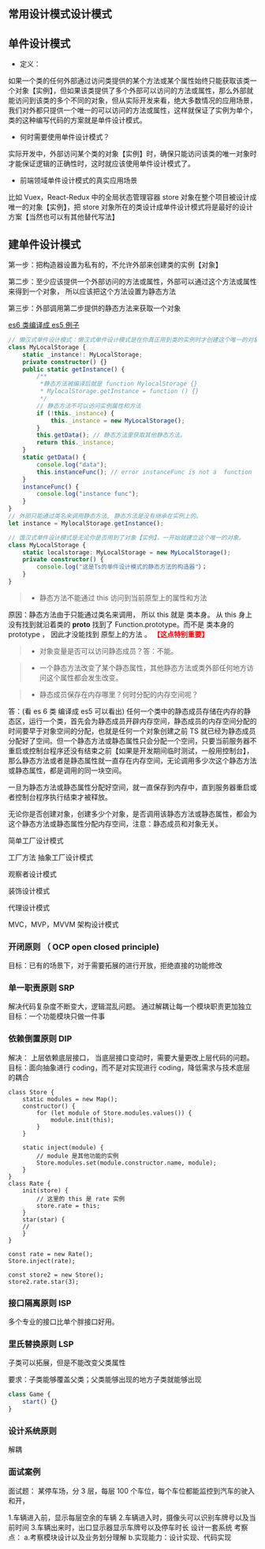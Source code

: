 ## 常用设计模式设计模式

## 单件设计模式

- 定义：

如果一个类的任何外部通过访问类提供的某个方法或某个属性始终只能获取该类一个对象【实例】，但如果该类提供了多个外部可以访问的方法或属性，那么外部就能访问到该类的多个不同的对象，但从实际开发来看，绝大多数情况的应用场景，我们对外都只提供一个唯一的可以访问的方法或属性，这样就保证了实例为单个，类的这种编写代码的方案就是单件设计模式。

- 何时需要使用单件设计模式？

实际开发中，外部访问某个类的对象【实例】时，确保只能访问该类的唯一对象时才能保证逻辑的正确性时，这时就应该使用单件设计模式了。

- 前端领域单件设计模式的真实应用场景

比如 Vuex，React-Redux 中的全局状态管理容器 store 对象在整个项目被设计成唯一的对象【实例】，把 store 对象所在的类设计成单件设计模式将是最好的设计方案【当然也可以有其他替代写法】

## 建单件设计模式

第一步：把构造器设置为私有的，不允许外部来创建类的实例【对象】

第二步：至少应该提供一个外部访问的方法或属性，外部可以通过这个方法或属性来得到一个对象， 所以应该把这个方法设置为静态方法

第三步：外部调用第二步提供的静态方法来获取一个对象

[es6 类编译成 es5 例子](https://babel.docschina.org/repl/#?browsers=defaults%2C%20not%20ie%2011%2C%20not%20ie_mob%2011&build=&builtIns=false&spec=false&loose=false&code_lz=MYGwhgzhAEBiCuA7Y0DeAoa0IBcw4EsUBzAUxwElFcxlToAKASjUy2mAHtrORSA6EJ2IMcACwIR-ncaQBOAGmjjJTNlhVSwAE20MAjEoBMTANxsAvmxqEUMsfMYsMWAJBcefQcIYBye_K-alhWWDp6YEoARs7qHNwQvAJCIpHQMXFy5PByiNBg0ADU6ZboVgjI_GSU1Hh0zOhAA&debug=false&forceAllTransforms=false&shippedProposals=false&circleciRepo=&evaluate=false&fileSize=false&timeTravel=false&sourceType=module&lineWrap=true&presets=env%2Ces2015-loose%2Cenv&prettier=false&targets=&version=7.21.2&externalPlugins=)

```ts
// 懒汉式单件设计模式：懒汉式单件设计模式是在你真正用到类的实例时才创建这个唯一的对象。
class MyLocalStorage {
	static _instance!: MyLocalStorage;
	private constructor() {}
	public static getInstance() {
		/**
		 *静态方法被编译后就是 function MylocalStorage {}
		 * MylocalStorage.getInstance = function () {}
		 */
		// 静态方法不可以访问实例属性和方法
		if (!this._instance) {
			this._instance = new MyLocalStorage();
		}
		this.getData(); // 静态方法里获取其他静态方法。
		return this._instance;
	}
	static getData() {
		console.log("data");
		this.instanceFunc(); // error instanceFunc is not a  function
	}
	instanceFunc() {
		console.log("instance func");
	}
}
// 外部只能通过类名来调用静态方法, 静态方法是没有继承在实例上的。
let instance = MylocalStorage.getInstance();

// 饿汉式单件设计模式是无论你是否用到了对象【实例】，一开始就建立这个唯一的对象。
class MyLocalStorage {
    static localstorage: MyLocalStorage = new MyLocalStorage();
    private constructor() {
        console.log("这是Ts的单件设计模式的静态方法的构造器"）；
    }
}
```

> - 静态方法不能通过 this 访问到当前原型上的属性和方法

原因：静态方法由于只能通过类名来调用， 所以 this 就是 类本身。 从 this 身上没有找到就沿着类的 **proto** 找到了 Function.prototype。而不是 类本身的 prototype ， 因此才没能找到 原型上的方法 。 <b style="color: red">【这点特别重要】</b>

> - 对象变量是否可以访问静态成员？答：不能。

> - 一个静态方法改变了某个静态属性，其他静态方法或类外部任何地方访问这个属性都会发生改变。

> - 静态成员保存在内存哪里？何时分配的内存空间呢？

答：(看 es 6 类 编译成 es5 可以看出) 任何一个类中的静态成员存储在内存的静态区，运行一个类，首先会为静态成员开辟内存空间，静态成员的内存空间分配的时间要早于对象空间的分配，也就是任何一个对象创建之前 TS 就已经为静态成员分配好了空间。但一个静态方法或静态属性只会分配一个空间，只要当前服务器不重启或控制台程序还没有结束之前【如果是开发期间临时测试，一般用控制台】，那么静态方法或者是静态属性就一直存在内存空间，无论调用多少次这个静态方法或静态属性，都是调用的同一块空间。

一旦为静态方法或静态属性分配好空间，就一直保存到内存中，直到服务器重启或者控制台程序执行结束才被释放。

无论你是否创建对象，创建多少个对象，是否调用该静态方法或静态属性，都会为这个静态方法或静态属性分配内存空间，注意：静态成员和对象无关。

简单工厂设计模式

工厂方法
抽象工厂设计模式

观察者设计模式

装饰设计模式

代理设计模式

MVC，MVP，MVVM 架构设计模式

### 开闭原则 （ OCP open closed principle)

目标：已有的场景下，对于需要拓展的进行开放，拒绝直接的功能修改

### 单一职责原则 SRP

解决代码复杂度不断变大，逻辑混乱问题。
通过解耦让每一个模块职责更加独立
目标：一个功能模块只做一件事

### 依赖倒置原则 DIP

解决： 上层依赖底层接口， 当底层接口变动时，需要大量更改上层代码的问题。
目标：面向抽象进行 coding，而不是对实现进行 coding，降低需求与技术底层的耦合

```JS
class Store {
    static modules = new Map();
    constructor() {
        for (let module of Store.modules.values()) {
            module.init(this);
        }
    }

    static inject(module) {
        // module 是其他功能的实例
        Store.modules.set(module.constructor.name, module);
    }
}
class Rate {
    init(store) {
        // 这里的 this 是 rate 实例
        store.rate = this;
    }
    star(star) {
    //
    }
}

const rate = new Rate();
Store.inject(rate);

const store2 = new Store();
store2.rate.star(3);
```

### 接口隔离原则 ISP

多个专业的接口比单个胖接口好用。

### 里氏替换原则 LSP

子类可以拓展，但是不能改变父类属性

要求：子类能够覆盖父类；父类能够出现的地方子类就能够出现

```js
class Game {
	start() {}
}
```

### 设计系统原则

解耦

### 面试案例

面试题：
某停车场，分 3 层，每层 100 个车位，每个车位都能监控到汽车的驶入和开，

1.车辆进入前，显示每层空余的车辆 2.车辆进入时，摄像头可以识别车牌号以及当前时间 3.车辆出来时，出口显示器显示车牌号以及停车时长
设计一套系统
考察点：
a.考察模块设计以及业务划分理解
b.实现能力：设计实现、代码实现
